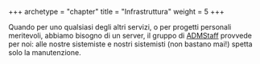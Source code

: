 +++
archetype = "chapter"
title = "Infrastruttura"
weight = 5
+++

Quando per uno qualsiasi degli altri servizi, o per progetti personali
meritevoli, abbiamo bisogno di un server, il gruppo di
[ADMStaff](https://admstaff.students.cs.unibo.it) provvede per noi: alle nostre
sistemiste e nostri sistemisti (non bastano mai!) spetta solo la manutenzione.
